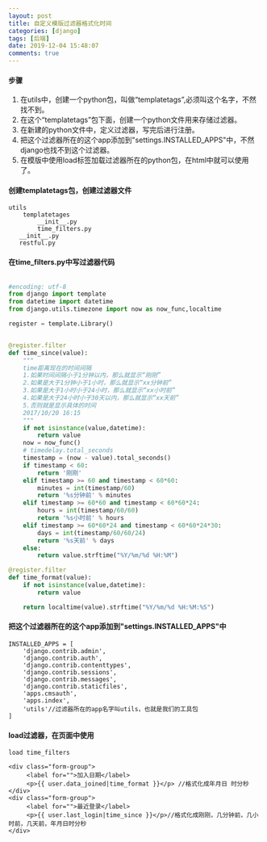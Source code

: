 ```yaml
---
layout: post
title: 自定义模版过滤器格式化时间
categories: [django]
tags: [后端]
date: 2019-12-04 15:48:07
comments: true
---
```



#### 步骤
1. 在utils中，创建一个python包，叫做“templatetags”,必须叫这个名字，不然找不到。
2. 在这个“templatetags”包下面，创建一个python文件用来存储过滤器。
3. 在新建的python文件中，定义过滤器，写完后进行注册。
4. 把这个过滤器所在的这个app添加到"settings.INSTALLED_APPS"中，不然django也找不到这个过滤器。
5. 在模版中使用load标签加载过滤器所在的python包，在html中就可以使用了。


#### 创建templatetags包，创建过滤器文件


```
utils
    templatetages
        __init__.py
        time_filters.py
   __init__.py
   restful.py
```

#### 在time_filters.py中写过滤器代码


```python

#encoding: utf-8
from django import template
from datetime import datetime
from django.utils.timezone import now as now_func,localtime

register = template.Library()


@register.filter
def time_since(value):
    """
    time距离现在的时间间隔
    1.如果时间间隔小于1分钟以内，那么就显示“刚刚”
    2.如果是大于1分钟小于1小时，那么就显示“xx分钟前”
    3.如果是大于1小时小于24小时，那么就显示“xx小时前”
    4.如果是大于24小时小于30天以内，那么就显示“xx天前”
    5.否则就是显示具体的时间
    2017/10/20 16:15
    """
    if not isinstance(value,datetime):
        return value
    now = now_func()
    # timedelay.total_seconds
    timestamp = (now - value).total_seconds()
    if timestamp < 60:
        return '刚刚'
    elif timestamp >= 60 and timestamp < 60*60:
        minutes = int(timestamp/60)
        return '%s分钟前' % minutes
    elif timestamp >= 60*60 and timestamp < 60*60*24:
        hours = int(timestamp/60/60)
        return '%s小时前' % hours
    elif timestamp >= 60*60*24 and timestamp < 60*60*24*30:
        days = int(timestamp/60/60/24)
        return '%s天前' % days
    else:
        return value.strftime("%Y/%m/%d %H:%M")

@register.filter
def time_format(value):
    if not isinstance(value,datetime):
        return value

    return localtime(value).strftime("%Y/%m/%d %H:%M:%S")

```


#### 把这个过滤器所在的这个app添加到"settings.INSTALLED_APPS"中


```
INSTALLED_APPS = [
    'django.contrib.admin',
    'django.contrib.auth',
    'django.contrib.contenttypes',
    'django.contrib.sessions',
    'django.contrib.messages',
    'django.contrib.staticfiles',
    'apps.cmsauth',
    'apps.index',
    'utils'//过滤器所在的app名字叫utils，也就是我们的工具包
]
```


#### load过滤器，在页面中使用


```
load time_filters 

<div class="form-group">
     <label for="">加入日期</label>
     <p>{{ user.data_joined|time_format }}</p> //格式化成年月日 时分秒
</div>
<div class="form-group">
     <label for="">最近登录</label>
     <p>{{ user.last_login|time_since }}</p>//格式化成刚刚，几分钟前，几小时前，几天前，年月日时分秒
</div>
```































